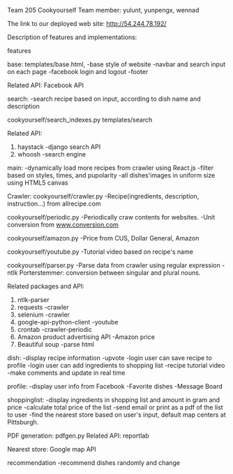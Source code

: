 Team 205  Cookyourself   Team member: yulunt, yunpengx, wennad

The link to our deployed web site:   http://54.244.78.192/

Description of features and implementations:

features

base:  templates/base.html, 
-base style of website
-navbar and search input on each page
-facebook login and logout
-footer

Related API:
Facebook API

search:
-search recipe based on input, according to dish name and description 

cookyourself/search_indexes.py
templates/search

Related API:
1. haystack -django search API
2. whoosh   -search engine

main:
-dynamically load more recipes from crawler
 using React.js
-filter based on styles, times, and pupolarity
-all dishes'images in uniform size
 using HTML5 canvas

Crawler:
cookyourself/crawler.py 
-Recipe(ingredients, description, instruction...) from allrecipe.com
 
cookyourself/periodic.py
-Periodically craw contents for websites.
-Unit conversion from www.conversion.com

cookyourself/amazon.py
-Price from CUS, Dollar General, Amazon

cookyourself/youtube.py
-Tutorial video based on recipe's name

cookyourself/parser.py
-Parse data from crawler using regular expression
-ntlk Porterstemmer: conversion between singular and plural nouns.

Related packages and API:
1. ntlk-parser
2. requests -crawler
3. selenium -crawler
4. google-api-python-client -youtube
5. crontab -crawler-periodic
6. Amazon product advertising API -Amazon price
7. Beautiful soup -parse html

dish:
-display recipe information
-upvote
-login user can save recipe to profile 
-login user can add ingredients to shopping list
-recipe tutorial video 
-make comments and update in real time

profile:
-display user info from Facebook
-Favorite dishes
-Message Board

shoppinglist:
-display ingredients in shopping list and amount in gram and price
-calculate total price of the list
-send email or print as a pdf of the list to user
-find the nearest store based on user's input, default map centers at Pittsburgh.

PDF generation:
pdfgen.py 
Related API: reportlab

Nearest store:
Google map API

recommendation
-recommend dishes randomly and change 
